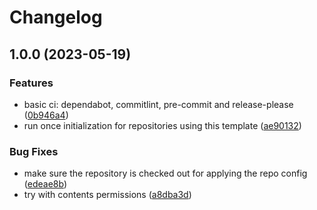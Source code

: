 # Changelog

## 1.0.0 (2023-05-19)


### Features

* basic ci: dependabot, commitlint, pre-commit and release-please ([0b946a4](https://github.com/RemkoMolier/repo-template/commit/0b946a45475c67db9570d5e669ae09ea3ea85688))
* run once initialization for repositories using this template ([ae90132](https://github.com/RemkoMolier/repo-template/commit/ae901320da94a71d2dc645579b0817b9fa536c4d))


### Bug Fixes

* make sure the repository is checked out for applying the repo config ([edeae8b](https://github.com/RemkoMolier/repo-template/commit/edeae8ba6874c9b428d3204eb1272d7531812b7f))
* try with contents permissions ([a8dba3d](https://github.com/RemkoMolier/repo-template/commit/a8dba3d65006655b580c064a89972c61d573dceb))
